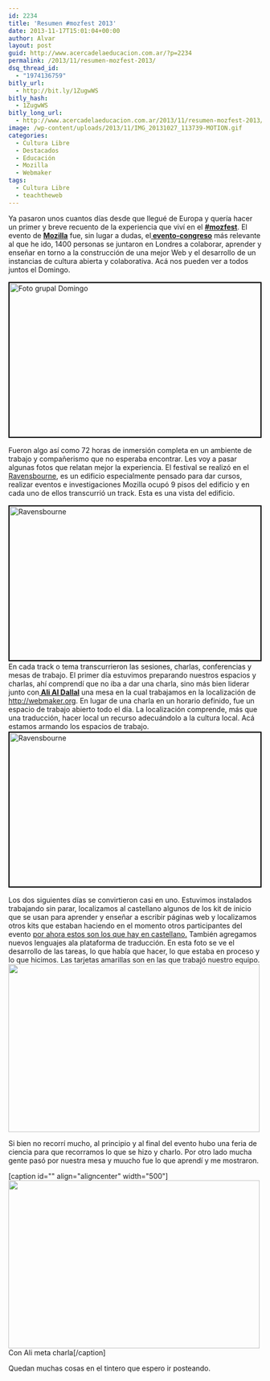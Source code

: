 ```yaml
---
id: 2234
title: 'Resumen #mozfest 2013'
date: 2013-11-17T15:01:04+00:00
author: Alvar
layout: post
guid: http://www.acercadelaeducacion.com.ar/?p=2234
permalink: /2013/11/resumen-mozfest-2013/
dsq_thread_id:
  - "1974136759"
bitly_url:
  - http://bit.ly/1ZugwWS
bitly_hash:
  - 1ZugwWS
bitly_long_url:
  - http://www.acercadelaeducacion.com.ar/2013/11/resumen-mozfest-2013/
image: /wp-content/uploads/2013/11/IMG_20131027_113739-MOTION.gif
categories:
  - Cultura Libre
  - Destacados
  - Educación
  - Mozilla
  - Webmaker
tags:
  - Cultura Libre
  - teachtheweb
---
```

Ya pasaron unos cuantos días desde que llegué de Europa y quería hacer un primer y breve recuento de la experiencia que viví en el <strong><a title="Hastag del #mozfest" href="https://twitter.com/search?q=%23mozfest&amp;src=typd" target="_blank">#mozfest</a></strong>.
El evento de <strong><a title="página de Mozilla" href="http://mozilla.org">Mozilla</a></strong> fue, sin lugar a dudas, el<strong><a title="Página del Festival" href="http://mozillafestival.org/"> evento-congreso</a></strong> más relevante al que he ido, 1400 personas se juntaron en Londres a colaborar, aprender y enseñar en torno a la construcción de una mejor Web y el desarrollo de un instancias de cultura abierta y colaborativa.
Acá nos pueden ver a todos juntos el Domingo.

<a href="http://www.flickr.com/photos/mozillaeu/10511543316/"><img class="aligncenter" style="border: 2px solid black; margin-top: 2px; margin-bottom: 2px;" alt="Foto grupal Domingo" src="http://farm4.staticflickr.com/3834/10511543316_f6203132ff.jpg" width="500" height="306" /></a><!--more-->

Fueron algo así como 72 horas de inmersión completa en un ambiente de trabajo y compañerismo que no esperaba encontrar. Les voy a pasar algunas fotos que relatan mejor la experiencia.
El festival se realizó en el  <a title="Página de Ravensbourne" href="http://www.ravensbourne.ac.uk/">Ravensbourne</a>, es un edificio especialmente pensado para dar cursos, realizar eventos e investigaciones Mozilla ocupó 9 pisos del edificio y en cada uno de ellos transcurrió un track. Esta es una vista del edificio.

<a href="http://www.flickr.com/photos/mozillaeu/10474023644/"><img class="aligncenter" style="border: 2px solid black; margin-top: 2px; margin-bottom: 2px;" alt="Ravensbourne" src="http://farm8.staticflickr.com/7417/10474023644_c9567728cb.jpg" width="500" height="306" /></a>En cada track o tema transcurrieron las sesiones, charlas, conferencias y mesas de trabajo. El primer día estuvimos preparando nuestros espacios y charlas, ahí comprendí que no iba a dar una charla, sino más bien liderar junto con<strong><a title="Página mozillians de Alí" href="https://mozillians.org/en-US/u/aali/" target="_blank"> Ali Al Dallal</a></strong> una mesa en la cual trabajamos en la localización de <a title="Página de Webmaker" href="http://webmaker.org" target="_blank">http://webmaker.org</a>. En lugar de una charla en un horario definido, fue un espacio de trabajo abierto todo el día.
La localización comprende, más que una traducción, hacer local un recurso adecuándolo a la cultura local.
Acá estamos armando los espacios de trabajo.
<a href="http://www.flickr.com/photos/mozillaeu/10475771805/"><img class="aligncenter" style="border: 2px solid black; margin-top: 2px; margin-bottom: 2px;" alt="Ravensbourne" src="http://farm8.staticflickr.com/7298/10475771805_b9a3efe73d.jpg" width="500" height="306" /></a>

Los dos siguientes días se convirtieron casi en uno. Estuvimos instalados trabajando sin parar, localizamos al castellano algunos de los kit de inicio que se usan para aprender y enseñar a escribir páginas web y localizamos otros kits que estaban haciendo en el momento otros participantes del evento <a href="https://webmaker.org/es/search/?type=all&amp;q=locale-es"> por ahora estos son los que hay en castellano.</a> También agregamos nuevos lenguajes ala plataforma de traducción.
En esta foto se ve el desarrollo de las tareas, lo que había que hacer, lo que estaba en proceso y lo que hicimos. Las tarjetas amarillas son en las que trabajó nuestro equipo.
<a href="http://www.flickr.com/photos/mozillaeu/10513603496/"><img class="aligncenter" alt="" src="http://farm8.staticflickr.com/7361/10513603496_c89e4efd5a.jpg" width="500" height="334" /></a>

Si bien no recorrí mucho, al principio y al final del evento hubo una feria de ciencia para que recorramos lo que se hizo y charlo. Por otro lado mucha gente pasó por nuestra mesa y muucho fue lo que aprendí y me mostraron.

[caption id="" align="aligncenter" width="500"]<a href="http://www.flickr.com/photos/mozillaeu/10495255254/"><img alt="" src="http://farm8.staticflickr.com/7330/10495255254_b9ce1152b9.jpg" width="500" height="334" /></a> Con Ali meta charla[/caption]

Quedan muchas cosas en el tintero que espero ir posteando.